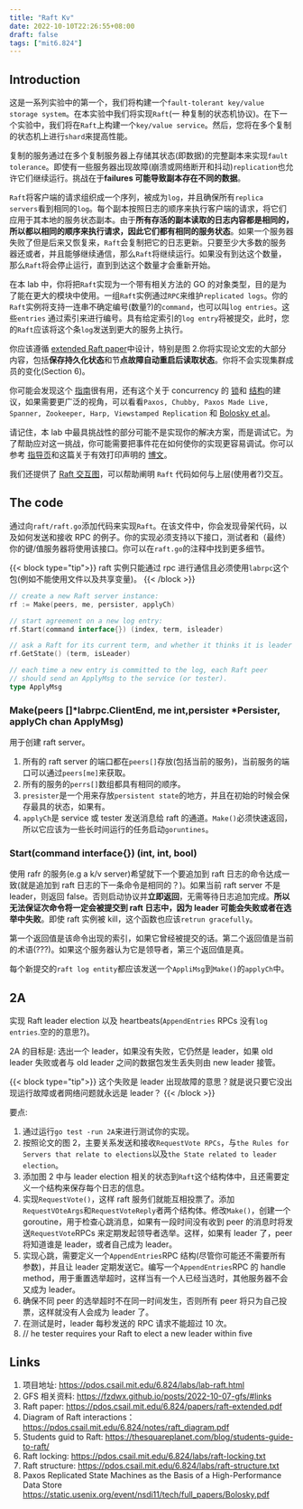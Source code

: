 ```yaml
---
title: "Raft Kv"
date: 2022-10-10T22:26:55+08:00
draft: false
tags: ["mit6.824"]
---
```


## Introduction

这是一系列实验中的第一个，我们将构建一个`fault-tolerant key/value storage system`。在本实验中我们将实现`Raft`(一
种复制的状态机协议)。在下一个实验中，我们将在`Raft`上构建一个`key/value service`。然后，您将在多个复制的状态机上进行`shard`来提高性能。

复制的服务通过在多个复制服务器上存储其状态(即数据)的完整副本来实现`fault tolerance`。即使有一些服务器出现故障(崩溃或网络断开和抖动)`replication`也允许它们继续运行。挑战在于**failures 可能导致副本存在不同的数据**。

`Raft`将客户端的请求组织成一个序列，被成为`log`，并且确保所有`replica servers`看到相同的`log`。每个副本按照日志的顺序来执行客户端的请求，将它们应用于其本地的服务状态副本。由于**所有存活的副本读取的日志内容都是相同的，所以都以相同的顺序来执行请求，因此它们都有相同的服务状态**。如果一个服务器失败了但是后来又恢复来，`Raft`会复制把它的日志更新。只要至少大多数的服务器还或者，并且能够继续通信，那么`Raft`将继续运行。如果没有到达这个数量，那么`Raft`将会停止运行，直到到达这个数量才会重新开始。

在本 lab 中，你将把`Raft`实现为一个带有相关方法的 GO 的对象类型，目的是为了能在更大的模块中使用。一组`Raft`实例通过`RPC`来维护`replicated logs`。你的`Raft`实例将支持一连串不确定编号(数量?)的`command`，也可以叫`log entries`。这些`entries`
通过索引来进行编号。具有给定索引的`log entry`将被提交，此时，您的`Raft`应该将这个条`log`发送到更大的服务上执行。

你应该遵循 [extended Raft paper](https://pdos.csail.mit.edu/6.824/papers/raft-extended.pdf)中设计，特别是图 2.你将实现论文宏的大部分内容，包括**保存持久化状态**和节**点故障自动重启后读取状态**。你将不会实现集群成员的变化(Section 6)。

你可能会发现这个 [指南](https://thesquareplanet.com/blog/students-guide-to-raft/)很有用，还有这个关于 concurrency 的 [锁](https://pdos.csail.mit.edu/6.824/labs/raft-locking.txt)和 [结构](https://pdos.csail.mit.edu/6.824/labs/raft-structure.txt)的建议，如果需要更广泛的视角，可以看看`Paxos, Chubby, Paxos Made Live, Spanner, Zookeeper, Harp, Viewstamped Replication` 和 [Bolosky et al](https://static.usenix.org/event/nsdi11/tech/full_papers/Bolosky.pdf)。

请记住，本 lab 中最具挑战性的部分可能不是实现你的解决方案，而是调试它。为了帮助应对这一挑战，你可能需要把事件花在如何使你的实现更容易调试。你可以参考 [指导页](https://pdos.csail.mit.edu/6.824/labs/guidance.html)和这篇关于有效打印声明的 [博文](https://blog.josejg.com/debugging-pretty/)。

我们还提供了 [Raft 交互图](https://pdos.csail.mit.edu/6.824/notes/raft_diagram.pdf)，可以帮助阐明 `Raft` 代码如何与上层(使用者?)交互。

## The code

通过向`raft/raft.go`添加代码来实现`Raft`。在该文件中，你会发现骨架代码，以及如何发送和接收 RPC 的例子。你的实现必须支持以下接口，测试者和（最终）你的键/值服务器将使用该接口。你可以在`raft.go`的注释中找到更多细节。

{{< block type="tip">}}
raft 实例只能通过 rpc 进行通信且必须使用`labrpc`这个包(例如不能使用文件以及共享变量)。
{{< /block >}}

```go
// create a new Raft server instance:
rf := Make(peers, me, persister, applyCh)

// start agreement on a new log entry:
rf.Start(command interface{}) (index, term, isleader)

// ask a Raft for its current term, and whether it thinks it is leader
rf.GetState() (term, isLeader)

// each time a new entry is committed to the log, each Raft peer
// should send an ApplyMsg to the service (or tester).
type ApplyMsg
```

### Make(peers []*labrpc.ClientEnd, me int,persister *Persister, applyCh chan ApplyMsg)

用于创建 raft server。

1. 所有的 raft server 的端口都在`peers[]`存放(包括当前的服务)，当前服务的端口可以通过`peers[me]`来获取。
2. 所有的服务的`perrs[]`数组都具有相同的顺序。
3. `presister`是一个用来存放`persistent state`的地方，并且在初始的时候会保存最具的状态，如果有。
4. `applyCh`是 service 或 tester 发送消息给 raft 的通道。`Make()`必须快速返回，所以它应该为一些长时间运行的任务启动`goruntines`。

### Start(command interface{}) (int, int, bool)

使用 rafr 的服务(e.g a k/v server)希望就下一个要追加到 raft 日志的命令达成一致(就是追加到 raft 日志的下一条命令是相同的？)。如果当前 raft server 不是 leader，则返回 false。否则启动协议并**立即返回**，无需等待日志追加完成。**所以无法保证次命令将一定会被提交到 raft 日志中，因为 leader 可能会失败或者在选举中失败**。即使 raft 实例被 kill，这个函数也应该`retrun gracefully`。

第一个返回值是该命令出现的索引，如果它曾经被提交的话。第二个返回值是当前的术语(???)。如果这个服务器认为它是领导者，第三个返回值是真。

每个新提交的`raft log entity`都应该发送一个`AppliMsg`到`Make()`的`applyCh`中。

## 2A

实现 Raft leader election 以及 heartbeats(`AppendEntries` RPCs 没有`log entries`.空的的意思?)。

2A 的目标是: 选出一个 leader，如果没有失败，它仍然是 leader，如果 old leader 失败或者与 old leader 之间的数据包发生丢失则由 new leader 接管。

{{< block type="tip">}}
这个失败是 leader 出现故障的意思？就是说只要它没出现运行故障或者网络问题就永远是 leader？
{{< /block >}}

要点:

1. 通过运行`go test -run 2A`来进行测试你的实现。
2. 按照论文的图 2，主要关系发送和接收`RequestVote RPCs`，与`the Rules for Servers that relate to elections`以及`the State related to leader election`。
3. 添加图 2 中与 leader election 相关的状态到`Raft`这个结构体中，且还需要定义一个结构来保存每个日志的信息。
4. 实现`RequestVote()`，这样 raft 服务们就能互相投票了。添加`RequestVOteArgs`和`RequestVoteReply`者两个结构体。修改`Make()`，创建一个 goroutine，用于检查心跳消息，如果有一段时间没有收到 peer 的消息时将发送`RequestVote`RPCs 来定期发起领导者选举。这样，如果有 leader 了，peer 将知道谁是 leader，或者自己成为 leader。
5. 实现心跳，需要定义一个`AppendEntries`RPC 结构(尽管你可能还不需要所有参数)，并且让 leader 定期发送它。编写一个`AppendEntries`RPC 的 handle method，用于重置选举超时，这样当有一个人已经当选时，其他服务器不会又成为 leader。
6. 确保不同 peer 的选举超时不在同一时间发生，否则所有 peer 将只为自己投票，这样就没有人会成为 leader 了。
7. 在测试是时，leader 每秒发送的 RPC 请求不能超过 10 次。
8. // he tester requires your Raft to elect a new leader within five 

## Links

1. 项目地址: https://pdos.csail.mit.edu/6.824/labs/lab-raft.html
2. GFS 相关资料: https://fzdwx.github.io/posts/2022-10-07-gfs/#links
3. Raft paper: https://pdos.csail.mit.edu/6.824/papers/raft-extended.pdf
4. Diagram of Raft interactions： https://pdos.csail.mit.edu/6.824/notes/raft_diagram.pdf
5. Students guid to Raft: https://thesquareplanet.com/blog/students-guide-to-raft/
6. Raft locking: https://pdos.csail.mit.edu/6.824/labs/raft-locking.txt
7. Raft structure: https://pdos.csail.mit.edu/6.824/labs/raft-structure.txt
8. Paxos Replicated State Machines as the Basis of a High-Performance Data Store https://static.usenix.org/event/nsdi11/tech/full_papers/Bolosky.pdf
